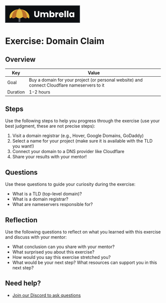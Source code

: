 <a href="../../overview/README.md"><img src="../umbrella.svg" alt="Umbrella project"></a>

# Exercise: Domain Claim

## Overview

| Key | Value |
| --- | --- |
| Goal | Buy a domain for your project (or personal website) and connect Cloudflare nameservers to it |
| Duration | 1-2 hours |


## Steps

Use the following steps to help you progress through the exercise (use your best judgment, these are not precise steps):

1. Visit a domain registrar (e.g., Hover, Google Domains, GoDaddy)
2. Select a name for your project (make sure it is available with the TLD you want!)
3. Connect your domain to a DNS provider like Cloudflare
4. Share your results with your mentor!

## Questions

Use these questions to guide your curiosity during the exercise:

- What is a TLD (top-level domain)?
- What is a domain registrar?
- What are nameservers responsible for?

## Reflection

Use the following questions to reflect on what you learned with this exercise and discuss with your mentor:

- What conclusion can you share with your mentor?
- What surprised you about this exercise?
- How would you say this exercise stretched you? 
- What would be your next step? What resources can support you in this next step?

## Need help?

- [Join our Discord to ask questions](https://discord.gg/bDVYvG3Czd)
